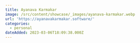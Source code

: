 ```yaml
---
title: Ayanava Karmakar
image: /src/content/showcase/_images/ayanava-karmakar.webp
url: 'https://ayanavakarmakar.software/'
categories:
  - personal
dateAdded: 2023-03-06T18:09:38.000Z
---
```


